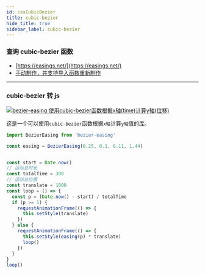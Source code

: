 ```yaml
---
id: cssCubicBezier
title: cubic-bezier
hide_title: true
sidebar_label: cubic-bezier
---
```


### 查询 cubic-bezier 函数

- [https://easings.net/](https://easings.net/)
- [手动制作，并支持导入函数重新制作](https://cubic-bezier.com/)

***

### cubic-bezier 转 js

[![bezier-easing 使用cubic-bezier函数根据x轴(time)计算y轴(位移)](https://img.shields.io/github/stars/gre/bezier-easing?label=bezier-easing&style=social)](https://github.com/gre/bezier-easing)

这是一个可以使用`cubic-bezier`函数根据`x轴`计算`y轴`值的库。

```javascript
import BezierEasing from 'bezier-easing'

const easing = BezierEasing(0.25, 0.1, 0.11, 1.44)


const start = Date.now()
// 运动总时长
const totalTime = 300
// 运动总位置
const translate = 1000
const loop = () => {
  const p = (Date.now() - start) / totalTime
  if (p >= 1) {
    requestAnimationFrame(() => {
      this.setStyle(translate)
    })
  } else {
    requestAnimationFrame(() => {
      this.setStyle(easing(p) * translate)
      loop()
    })
  }
}
loop()
```

